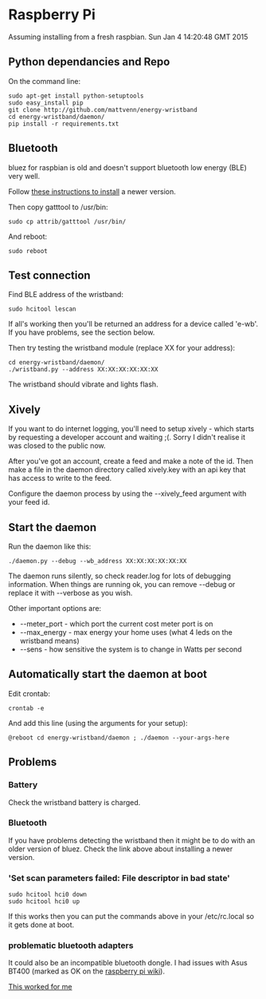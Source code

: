 # Raspberry Pi

Assuming installing from a fresh raspbian.
Sun Jan  4 14:20:48 GMT 2015

## Python dependancies and Repo

On the command line:

    sudo apt-get install python-setuptools
    sudo easy_install pip
    git clone http://github.com/mattvenn/energy-wristband
    cd energy-wristband/daemon/
    pip install -r requirements.txt

## Bluetooth

bluez for raspbian is old and doesn't support bluetooth low energy (BLE) very
well. 

Follow [these instructions to install](http://www.elinux.org/RPi_Bluetooth_LE) a
newer version.

Then copy gatttool to /usr/bin:

    sudo cp attrib/gatttool /usr/bin/

And reboot:

    sudo reboot

## Test connection

Find BLE address of the wristband:

    sudo hcitool lescan

If all's working then you'll be returned an address for a device called 'e-wb'.
If you have problems, see the section below.

Then try testing the wristband module (replace XX for your address):

    cd energy-wristband/daemon/
    ./wristband.py --address XX:XX:XX:XX:XX:XX

The wristband should vibrate and lights flash.

## Xively

If you want to do internet logging, you'll need to setup xively - which starts
by requesting a developer account and waiting ;(. Sorry I didn't realise it was
closed to the public now.

After you've got an account, create a feed and make a note of the id. Then make
a file in the daemon directory called xively.key with an api key that has access to
write to the feed.

Configure the daemon process by using the --xively_feed argument with your feed
id.

## Start the daemon

Run the daemon like this:

    ./daemon.py --debug --wb_address XX:XX:XX:XX:XX:XX

The daemon runs silently, so check reader.log for lots of debugging information.
When things are running ok, you can remove --debug or replace it with --verbose
as you wish.

Other important options are:

* --meter_port - which port the current cost meter port is on
* --max_energy - max energy your home uses (what 4 leds on the wristband means)
* --sens - how sensitive the system is to change in Watts per second

## Automatically start the daemon at boot

Edit crontab:

    crontab -e

And add this line (using the arguments for your setup):

    @reboot cd energy-wristband/daemon ; ./daemon --your-args-here

## Problems

### Battery

Check the wristband battery is charged.

### Bluetooth

If you have problems detecting the wristband then it might be to do with an
older version of bluez. Check the link above about installing a newer version.

### 'Set scan parameters failed: File descriptor in bad state'

    sudo hcitool hci0 down
    sudo hcitool hci0 up

If this works then you can put the commands above in your /etc/rc.local so it gets done at boot.

### problematic bluetooth adapters

It could also be an incompatible bluetooth dongle. I had issues with Asus BT400
(marked as OK on the [raspberry pi
wiki](http://elinux.org/RPi_USB_Bluetooth_adapters)).

[This worked for
me](http://urbanjack.wordpress.com/2014/02/26/bluetooth-low-energy-ble-on-raspberry-pi-with-asus-bt-400/)

